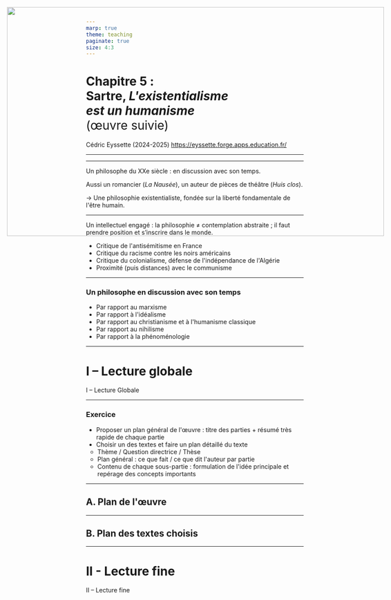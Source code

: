 ```yaml
---
marp: true
theme: teaching
paginate: true
size: 4:3
---
```


<!-- _class: titre -->
<style scoped>
h1 span{font-weight:normal}
</style>
# Chapitre 5 :<br>Sartre, _L'existentialisme <br>est un humanisme_<br><span>(œuvre suivie)</span> <!-- fit -->
Cédric Eyssette (2024-2025)
https://eyssette.forge.apps.education.fr/



---
<!-- _class: i2t0 pp-->

![](https://upload.wikimedia.org/wikipedia/commons/7/77/Flickr_-_Government_Press_Office_%28GPO%29_-_Jean_Paul_Sartre_and_Simone_De_Beauvoir_welcomed_by_Avraham_Shlonsky_and_Leah_Goldberg_%28cropped%29.jpg)

![](https://minio.apps.education.fr/codimd-prod/uploads/upload_4da55489f83a0c3ce81a0d2d4903e907.png)

---
<!-- _class:  -->

Un philosophe du XXe siècle : en discussion avec son temps.

<span data-marpit-fragment="1">Aussi un romancier (_La Nausée_)</span><span data-marpit-fragment="2">, un auteur de pièces de théâtre (_Huis clos_).</span>

<span data-marpit-fragment="3">&rarr;  Une philosophie existentialiste, fondée sur la liberté fondamentale de l'être humain.</span>

---
<!-- _class: fpppppp -->
<style scoped>
ol {list-style-type: disc}
</style>
Un intellectuel engagé : <span data-marpit-fragment="1">la philosophie ≠ contemplation abstraite</span><span data-marpit-fragment="2"> ; il faut prendre position et s’inscrire dans le monde.</span>

1) Critique de l'antisémitisme en France
1) Critique du racisme contre les noirs américains
1) Critique du colonialisme, défense de l'indépendance de l'Algérie
1) Proximité (puis distances) avec le communisme


---
<!-- _class:  -->
### Un philosophe en discussion avec son temps

1) Par rapport au marxisme
1) Par rapport à l'idéalisme
1) Par rapport au christianisme et à l'humanisme classique
1) Par rapport au nihilisme
1) Par rapport à la phénoménologie


---
<!-- _class: partie -->
<style scoped>
img {position:absolute; top:37px; left:45px; width:873px; height:530px}
</style>
![](https://i.ibb.co/GJg99fg/aigle.jpg)
# I – Lecture globale
I – Lecture Globale


---
<!-- _class: fppp -->
<style scoped>
ol ul {margin-left:-1.5em}
</style>
### Exercice

1) Proposer un plan général de l'œuvre : titre des parties + résumé très rapide de chaque partie
2) Choisir un des textes et faire un plan détaillé du texte
	- Thème / Question directrice / Thèse
	- Plan général : ce que fait / ce que dit l'auteur par partie 
	- Contenu de chaque sous-partie : formulation de l'idée principale et repérage des concepts importants


---
<!-- _class: souspartie -->
## A. Plan de l'œuvre

---
<!-- _class: souspartie fpp -->
## B. Plan des textes choisis

---
<!-- _class: partie -->
<style scoped>
img {position:absolute; top:37px; left:45px; width:873px; height:530px}
</style>
![](https://i.ibb.co/HY9dvbf/souris.jpg)

# II - Lecture fine

II – Lecture fine